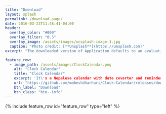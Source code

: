 ```yaml
---
title: "Download"
layout: splash
permalink: /download-page/
date: 2016-03-23T11:48:41-04:00
header:
  overlay_color: "#000"
  overlay_filter: "0.5"
  overlay_image: /assets/images/unsplash-image-1.jpg
  caption: "Photo credit: [**Unsplash**](https://unsplash.com)"
excerpt: "The downloaded version of Application defaults to an evaluation version and it is fully enabled as a licensed version. It is supported on Windows XP - Windows 10 and works on both 32 and 64 bit variations."

feature_row:
  - image_path: /assets/images/ClockCalendar.png
    alt: "Clock Calendar"
    title: "Clock Calendar"
    excerpt: 'It\'s a Nepalese calendar with date coverter and reminder.'
    url: "https://github.com/maheshdharhari/Clock-Calendar/releases/download/1.0.0.1/Clock.Calendar.msi"
    btn_label: "Download"
    btn_class: "btn--info"
---
```


{% include feature_row id="feature_row" type="left" %}

